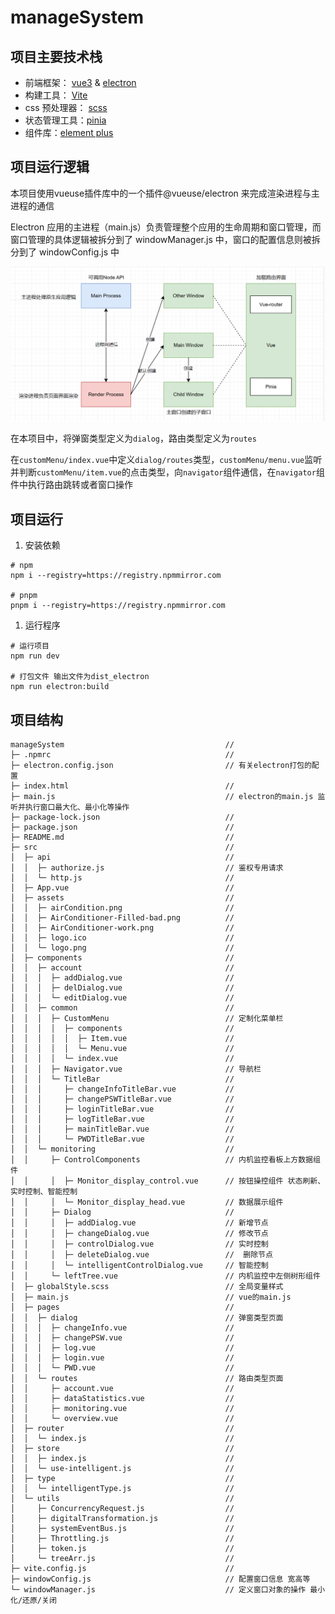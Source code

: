 # manageSystem

## 项目主要技术栈

+ 前端框架： [vue3](https://vuejs.org/) & [electron](https://www.electronjs.org/zh/)
+ 构建工具： [Vite](https://vitejs.dev/)
+ css 预处理器： [scss](https://sass-lang.com/)
+ 状态管理工具：[pinia](https://pinia.vuejs.org/)
+ 组件库：[element plus](https://element-plus.org/zh-CN/)



## 项目运行逻辑

本项目使用vueuse插件库中的一个插件@vueuse/electron 来完成渲染进程与主进程的通信

Electron 应用的主进程（main.js）负责管理整个应用的生命周期和窗口管理，而窗口管理的具体逻辑被拆分到了 windowManager.js 中，窗口的配置信息则被拆分到了 windowConfig.js 中

![process.png](https://github.com/itawenya/pic/blob/main/process.png?raw=true)

在本项目中，将弹窗类型定义为`dialog`，路由类型定义为`routes`

在`customMenu/index.vue`中定义`dialog/routes`类型，`customMenu/menu.vue`监听并判断`customMenu/item.vue`的点击类型，向`navigator`组件通信，在`navigator`组件中执行路由跳转或者窗口操作



## 项目运行

1. 安装依赖

```
# npm
npm i --registry=https://registry.npmmirror.com

# pnpm
pnpm i --registry=https://registry.npmmirror.com
```



1. 运行程序

```
# 运行项目
npm run dev

# 打包文件 输出文件为dist_electron
npm run electron:build

```





## 项目结构


```
manageSystem                                    //
├─ .npmrc                                       //
├─ electron.config.json                         // 有关electron打包的配置
├─ index.html                                   //
├─ main.js                                      // electron的main.js 监听并执行窗口最大化、最小化等操作
├─ package-lock.json                            //
├─ package.json                                 //
├─ README.md                                    //
├─ src                                          //
│  ├─ api                                       //
│  │  ├─ authorize.js                           // 鉴权专用请求
│  │  └─ http.js                                //
│  ├─ App.vue                                   //
│  ├─ assets                                    //
│  │  ├─ airCondition.png                       //
│  │  ├─ AirConditioner-Filled-bad.png          //
│  │  ├─ AirConditioner-work.png                //
│  │  ├─ logo.ico                               //
│  │  └─ logo.png                               //
│  ├─ components                                //
│  │  ├─ account                                //
│  │  │  ├─ addDialog.vue                       //
│  │  │  ├─ delDialog.vue                       //
│  │  │  └─ editDialog.vue                      //
│  │  ├─ common                                 //
│  │  │  ├─ CustomMenu                          // 定制化菜单栏
│  │  │  │  ├─ components                       //
│  │  │  │  │  ├─ Item.vue                      //
│  │  │  │  │  └─ Menu.vue                      //
│  │  │  │  └─ index.vue                        //
│  │  │  ├─ Navigator.vue                       // 导航栏
│  │  │  └─ TitleBar                            //
│  │  │     ├─ changeInfoTitleBar.vue           //
│  │  │     ├─ changePSWTitleBar.vue            //
│  │  │     ├─ loginTitleBar.vue                //
│  │  │     ├─ logTitleBar.vue                  //
│  │  │     ├─ mainTitleBar.vue                 //
│  │  │     └─ PWDTitleBar.vue                  //
│  │  └─ monitoring                             //
│  │     ├─ ControlComponents                   // 内机监控看板上方数据组件
│  │     │  ├─ Monitor_display_control.vue      // 按钮操控组件 状态刷新、实时控制、智能控制
│  │     │  └─ Monitor_display_head.vue         // 数据展示组件
│  │     ├─ Dialog                              //
│  │     │  ├─ addDialog.vue                    // 新增节点
│  │     │  ├─ changeDialog.vue                 // 修改节点
│  │     │  ├─ controlDialog.vue                // 实时控制
│  │     │  ├─ deleteDialog.vue                 //  删除节点
│  │     │  └─ intelligentControlDialog.vue     // 智能控制
│  │     └─ leftTree.vue                        // 内机监控中左侧树形组件
│  ├─ globalStyle.scss                          // 全局变量样式
│  ├─ main.js                                   // vue的main.js
│  ├─ pages                                     //
│  │  ├─ dialog                                 // 弹窗类型页面
│  │  │  ├─ changeInfo.vue                      //
│  │  │  ├─ changePSW.vue                       //
│  │  │  ├─ log.vue                             //
│  │  │  ├─ login.vue                           //
│  │  │  └─ PWD.vue                             //
│  │  └─ routes                                 // 路由类型页面
│  │     ├─ account.vue                         //
│  │     ├─ dataStatistics.vue                  //
│  │     ├─ monitoring.vue                      //
│  │     └─ overview.vue                        //
│  ├─ router                                    //
│  │  └─ index.js                               //
│  ├─ store                                     //
│  │  ├─ index.js                               //
│  │  └─ use-intelligent.js                     //
│  ├─ type                                      //
│  │  └─ intelligentType.js                     //
│  └─ utils                                     //
│     ├─ ConcurrencyRequest.js                  //
│     ├─ digitalTransformation.js               //
│     ├─ systemEventBus.js                      //
│     ├─ Throttling.js                          //
│     ├─ token.js                               //
│     └─ treeArr.js                             //
├─ vite.config.js                               //
├─ windowConfig.js                              // 配置窗口信息 宽高等
└─ windowManager.js                             // 定义窗口对象的操作 最小化/还原/关闭

```
